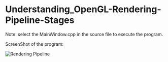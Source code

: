 # Understanding_OpenGL-Rendering-Pipeline-Stages

Note: select the MainWindow.cpp in the source file to execute the program.

ScreenShot of the program:

![Rendering Pipeline](https://github.com/vinishkumar01/Understanding_OpenGL-Rendering-Pipeline-Stages/raw/main/art/Images/ScreenShot.png)

